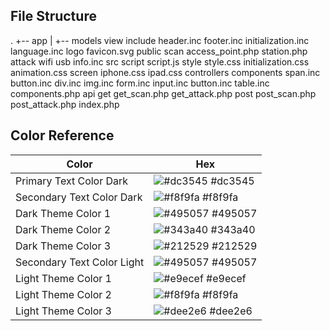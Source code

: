 ## File Structure

.
+-- app
|  +-- models
  view
    include
      header.inc
      footer.inc
      initialization.inc
      language.inc
    logo
      favicon.svg
    public
      scan
        access_point.php
        station.php
      attack
        wifi
        usb
      info.inc
    src
      script
        script.js
      style	
        style.css
        initialization.css
        animation.css
        screen
          iphone.css
          ipad.css
  controllers
    components
      span.inc
      button.inc
      div.inc
      img.inc
      form.inc
      input.inc
      button.inc
      table.inc
      components.php
    api
      get
        get_scan.php
        get_attack.php
      post
        post_scan.php
        post_attack.php
index.php



## Color Reference

| Color             | Hex                                                                |
| ----------------- | ------------------------------------------------------------------ |
| Primary Text Color Dark | ![#dc3545](https://via.placeholder.com/10/dc3545?text=+) #dc3545 |
| Secondary Text Color Dark | ![#f8f9fa](https://via.placeholder.com/10/f8f9fa?text=+) #f8f9fa |
| Dark Theme Color 1 | ![#495057](https://via.placeholder.com/10/495057?text=+) #495057 |
| Dark Theme Color 2 | ![#343a40](https://via.placeholder.com/10/343a40?text=+) #343a40 |
| Dark Theme Color 3 | ![#212529](https://via.placeholder.com/10/212529?text=+) #212529 |
| Secondary Text Color Light | ![#495057](https://via.placeholder.com/10/495057?text=+) #495057 |
| Light Theme Color 1 | ![#e9ecef](https://via.placeholder.com/10/e9ecef?text=+) #e9ecef |
| Light Theme Color 2 | ![#f8f9fa](https://via.placeholder.com/10/f8f9fa?text=+) #f8f9fa |
| Light Theme Color 3 | ![#dee2e6](https://via.placeholder.com/10/dee2e6?text=+) #dee2e6 |
